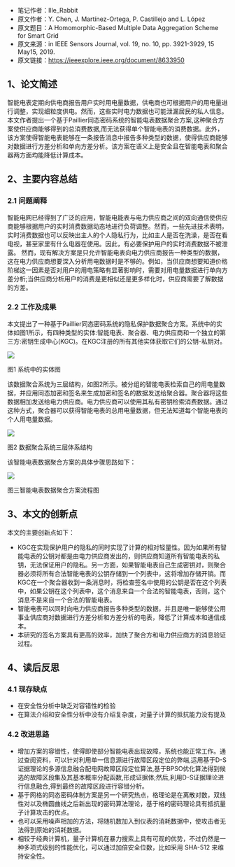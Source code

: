 -   笔记作者：Ille_Rabbit
-   原文作者：Y. Chen, J. Martínez-Ortega, P. Castillejo and L. López 
-   原文题目：A Homomorphic-Based Multiple Data Aggregation Scheme for Smart Grid
-   原文来源：in IEEE Sensors Journal, vol. 19, no. 10, pp. 3921-3929, 15 May15, 2019.
-   原文链接：https://ieeexplore.ieee.org/document/8633950

## 1、论文简述

智能电表定期向供电商报告用户实时用电量数据，供电商也可根据用户的用电量进行调整，实现细粒度供电。然而，这些实时电力数据也可能泄漏居民的私人信息。本文作者提出一个基于Paillier同态密码系统的智能电表数据聚合方案,这种聚合方案使供应商能够得到的总消费数据,而无法获得单个智能电表的消费数据。此外，该方案使得智能电表能够在一条报告消息中报告多种类型的数据，使得供应商能够对数据进行方差分析和单向方差分析。该方案在语义上是安全且在智能电表和聚合器两方面均能降低计算成本。

## 2、主要内容总结

### 2.1 问题阐释

智能电网已经得到了广泛的应用，智能电能表与电力供应商之间的双向通信使供应商能够根据用户的实时消费数据动态地进行负荷调整。然而，一些先进技术表明，实时消费数据也可以反映出主人的个人隐私行为，比如主人是否在洗澡，是否在看电视，甚至家里有什么电器在使用。因此，有必要保护用户的实时消费数据不被泄露。
然而，现有解决方案是只允许智能电表向电力供应商报告一种类型的数据，这在电力供应商想要深入分析用电数据时是不够的。例如，当供应商想要知道价格阶梯这一因素是否对用户的用电策略有显著影响时，需要对用电量数据进行单向方差分析;当供应商分析用户的消费是更相似还是更多样化时，供应商需要了解数据的方差。

### 2.2 工作及成果

本文提出了一种基于Paillier同态密码系统的隐私保护数据聚合方案。系统中的实体如图1所示，有四种类型的实体:智能电表、聚合器、电力供应商和一个独立的第三方:密钥生成中心(KGC)。在KGC注册的所有其他实体获取它们的公钥-私钥对。

![](https://ieeexplore.ieee.org/mediastore_new/IEEE/content/media/7361/8693588/8633950/chen1-2895769-large.gif)

图1 系统中的实体图

该数据聚合系统为三层结构，如图2所示。被分组的智能电表检索自己的用电量数据，并应用同态加密和签名来生成加密和签名的数据发送给聚合器。聚合器将这些数据相加发送给电力供应商。电力供应商可以使用其私有密钥检索消费数据。通过这种方式，聚合器可以获得智能电表的总用电量数据，但无法知道每个智能电表的个人用电量数据。

![](https://ieeexplore.ieee.org/mediastore_new/IEEE/content/media/7361/8693588/8633950/chen2-2895769-large.gif)

图2 数据聚合系统三层体系结构

该智能电表数据聚合方案的具体步骤思路如下：

![](https://pic.downk.cc/item/5ea4bd06c2a9a83be570af9a.png)

图三智能电表数据聚合方案流程图


## 3、本文的创新点

本文的主要创新点如下：

-   KGC在实现保护用户的隐私的同时实现了计算的相对轻量性。因为如果所有智能电表的公钥对都是由电力供应商发出的，则供应商知道所有智能电表的私钥，无法保证用户的隐私。另一方面，如果智能电表自己生成密钥对，则聚合器必须将所有合法智能电表的公钥存储到一个列表中，这将增加存储开销。而KGC在一个聚合器收到一条消息时，将检查签名中使用的公钥是否在这个列表中，如果公钥在这个列表中，这个消息来自一个合法的智能电表，否则，这个消息不是来自一个合法的智能电表。
-   智能电表可以同时向电力供应商报告多种类型的数据，并且是唯一能够使公用事业供应商对数据进行方差分析和方差分析的电表，降低了计算成本和通信成本。
-   本研究的签名方案具有更高的效率，加快了聚合方和电力供应商方的消息验证过程。


## 4、读后反思

### 4.1 现存缺点
-   在安全性分析中缺乏对容错性的检验
-   在算法介绍和安全性分析中没有介绍复杂度，对量子计算的抵抗能力没有提及

### 4.2 改进思路
-   增加方案的容错性，使得即使部分智能电表出现故障，系统也能正常工作。通过查阅资料，可以针对利用单一信息源进行故障区段定位的弊端,运用基于D-S证据理论的多源信息融合配电网故障区段定位算法,基于BPSO优化算法得到候选的故障区段集及其基本概率分配函数,形成证据体;然后,利用D-S证据理论进行信息融合,得到最终的故障区段进行容错分析。
-   基于网格的同态密码体制方案是另一个研究热点，格理论是在离散对数，双线性对以及椭圆曲线之后新出现的密码算法理论，基于格的密码理论具有抵抗量子计算攻击的优点。
-   也可以采用噪声相加的方法，将随机数加入到仪表的消耗数据中，使攻击者无法得到原始的消耗数据。
-   相较于经典计算机，量子计算机在暴力搜索上具有可观的优势，不过仍然是一种多项式级别的性能优化，可以通过加倍安全位数，比如采用 SHA-512 来维持安全性。